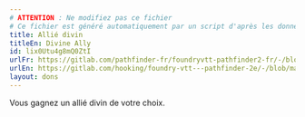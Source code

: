 ```yaml
---
# ATTENTION : Ne modifiez pas ce fichier
# Ce fichier est généré automatiquement par un script d'après les données du module Foundry VTT officiel et de sa traduction
title: Allié divin
titleEn: Divine Ally
id: lix0Utu4g8mQ0ZtI
urlFr: https://gitlab.com/pathfinder-fr/foundryvtt-pathfinder2-fr/-/blob/master/data/feats/lix0Utu4g8mQ0ZtI.htm
urlEn: https://gitlab.com/hooking/foundry-vtt---pathfinder-2e/-/blob/master/packs/data/feats.db/divine-ally.json
layout: dons
---
```

Vous gagnez un allié divin de votre choix.
